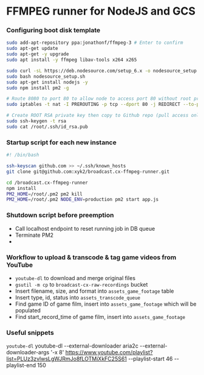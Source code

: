 # FFMPEG runner for NodeJS and GCS

### Configuring boot disk template
```bash
sudo add-apt-repository ppa:jonathonf/ffmpeg-3 # Enter to confirm
sudo apt-get update
sudo apt-get -y upgrade
sudo apt install -y ffmpeg libav-tools x264 x265

sudo curl -sL https://deb.nodesource.com/setup_6.x -o nodesource_setup.sh
sudo bash nodesource_setup.sh
sudo apt-get install nodejs -y
sudo npm install pm2 -g

# Route 8080 to port 80 to allow node to access port 80 without root privileges
sudo iptables -t nat -I PREROUTING -p tcp --dport 80 -j REDIRECT --to-port 8080

# Create ROOT RSA private key then copy to Github repo (pull access only)
sudo ssh-keygen -t rsa
sudo cat /root/.ssh/id_rsa.pub
```


### Startup script for each new instance
```bash
#! /bin/bash

ssh-keyscan github.com >> ~/.ssh/known_hosts
git clone git@github.com:xyk2/broadcast.cx-ffmpeg-runner.git

cd /broadcast.cx-ffmpeg-runner
npm install
PM2_HOME=/root/.pm2 pm2 kill
PM2_HOME=/root/.pm2 NODE_ENV=production pm2 start app.js
```


### Shutdown script before preemption
* Call localhost endpoint to reset running job in DB queue
* Terminate PM2
*


### Workflow to upload & transcode & tag game videos from YouTube
* `youtube-dl` to download and merge original files
* `gsutil -m cp` to `broadcast-cx-raw-recordings` bucket
* Insert filename, size, and format into `assets_game_footage` table
* Insert type, id, status into `assets_transcode_queue`
* Find game ID of game film, insert into `assets_game_footage` which will be populated
* Find start_record_time of game film, insert into `assets_game_footage`


### Useful snippets
`youtube-dl`
youtube-dl --external-downloader aria2c --external-downloader-args '-x 8' https://www.youtube.com/playlist?list=PLUz3zvlwsLgWJRmJo8fLOTMiXkFC25S61 --playlist-start 46 --playlist-end 150






